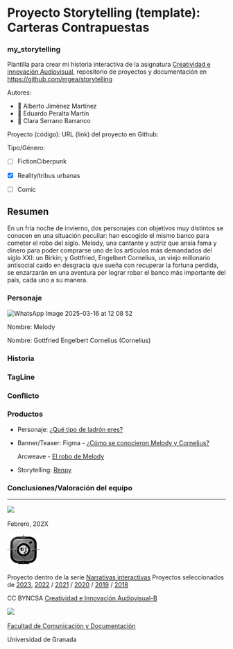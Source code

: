 
# Proyecto Storytelling (template): Carteras Contrapuestas
### my_storytelling
Plantilla para crear mi historia interactiva de la asignatura [Creatividad e innovación Audiovisual](https://www.ugr.es/estudiantes/grados/grado-comunicacion-audiovisual/creacion-difusion-nuevos-contenidos-audiovis), repositorio de proyectos y documentación en https://github.com/mgea/storytelling


Autores:  
<!---
Incluir lista de personas del grupo 
Se puede añadir enlace a página personal de github o lo que se quiera...(optativo)
-->

- :man: Alberto Jiménez Martínez
- :man: Eduardo Peralta Martín
- :woman: Clara Serrano Barranco 


Proyecto (código): 
URL (link) del proyecto en Github: 


Tipo/Género:  
- [ ] FictionCiberpunk  
- [x] Reality/tribus urbanas  
- [ ] Comic



## Resumen

En un fría noche de invierno, dos personajes con objetivos muy distintos se conocen en una situación peculiar: han escogido el mismo banco para cometer el robo del siglo. Melody, una cantante y actriz que ansía fama y dinero para poder comprarse uno de los artículos más demandados del siglo XXI: un Birkin; y Gottfried, Engelbert Cornelius, un viejo millonario antisocial caído en desgracia que sueña con recuperar la fortuna perdida, se enzarzarán en una aventura por lograr robar el banco más importante del país, cada uno a su manera.  

### Personaje

![WhatsApp Image 2025-03-16 at 12 08 52](https://github.com/user-attachments/assets/7104378d-8eb9-41ca-bc8e-234d6e97b0c5)


Nombre: Melody


Nombre: Gottfried Engelbert Cornelius (Cornelius)


### Historia


### TagLine


### Conflicto 


### Productos

- Personaje: [¿Qué tipo de ladrón eres? ](https://app.lumi.education/h5p/qu-tipo-de-ladrn-eres-oabmgv)


- Banner/Teaser:  Figma - [¿Cómo se conocieron Melody y Cornelius?](https://www.figma.com/design/oFMRWzKcpUX11Cy3W3iU4T/Instagram-UI-Profile---Feed----NightWin--Community-?node-id=0-1&t=ARS1UDNInTX8oNSE-1)

  Arcweave - [El robo de Melody](https://arcweave.com/app/project/YR6RJoq6VJ)


- Storytelling: [Renpy](https://claraasb31.itch.io/melody-cornelius)




### Conclusiones/Valoración del equipo






------
![](https://upload.wikimedia.org/wikipedia/commons/thumb/6/62/CC-BY-SA-Andere_Wikis_%28v%29.svg/200px-CC-BY-SA-Andere_Wikis_%28v%29.svg.png)

<!---
Lista completa de emojis de markDown - https://gist.github.com/rxaviers/7360908) 
-->

Febrero, 202X

![](https://github.com/mgea/CRIAv/blob/main/logo_criav75.png)

Proyecto dentro de la serie [Narrativas interactivas](https://github.com/mgea/storytelling/blob/master/What_is_a_digital_storytelling.md) 
Proyectos seleccionados de [2023](https://github.com/mgea/storytelling/tree/master/2023), [2022](https://github.com/mgea/storytelling/blob/master/2022/readme.md) / [2021](https://github.com/mgea/storytelling/blob/master/2021/readme.md) / [2020](https://github.com/mgea/storytelling/blob/master/2020/readme.md)  / 
[2019](https://github.com/mgea/storytelling/blob/master/2019/readme.md) / [2018](https://github.com/mgea/storytelling/blob/master/2018/readme.md) 

CC BYNCSA [Creatividad e Innovación Audiovisual-B](https://github.com/mgea/criav/)

<img src="https://mirrors.creativecommons.org/presskit/buttons/88x31/png/by-nc-sa.png"  width="75" > 

[Facultad de Comunicación y Documentación](http://fcd.ugr.es)

Universidad de Granada
